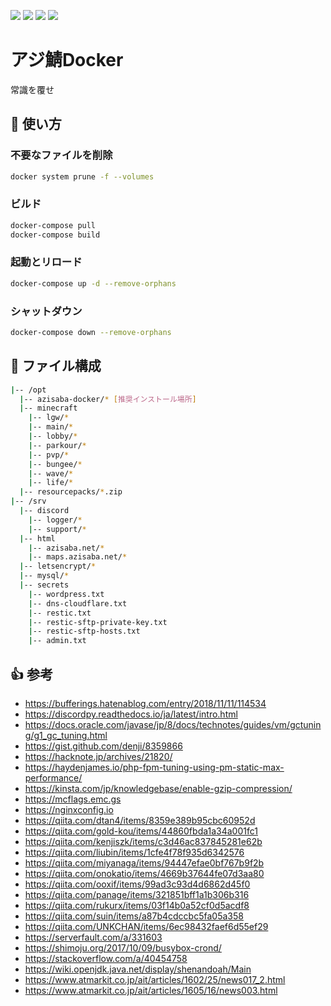 [![](https://badgen.net/github/checks/AzisabaNetwork/azifry/?icon=github)](https://github.com/AzisabaNetwork/azifry/actions)
[![](https://badgen.net/dependabot/AzisabaNetwork/azifry/?icon=dependabot)](https://app.dependabot.com/accounts/AzisabaNetwork/repos/227227452)
[![](https://badgen.net/twitter/follow/AzisabaNetwork/?icon=twitter)](https://twitter.com/AzisabaNetwork)
[![](https://discordapp.com/api/guilds/357134045328572418/widget.png)](https://discord.gg/seheC2W)

# アジ鯖Docker
常識を覆せ

## 📕 使い方
### 不要なファイルを削除
```sh
docker system prune -f --volumes
```
### ビルド
```sh
docker-compose pull
docker-compose build
```
### 起動とリロード
```sh
docker-compose up -d --remove-orphans
```
### シャットダウン
```sh
docker-compose down --remove-orphans
```

## 🔎 ファイル構成
```sh
|-- /opt
  |-- azisaba-docker/* [推奨インストール場所]
  |-- minecraft
    |-- lgw/*
    |-- main/*
    |-- lobby/*
    |-- parkour/*
    |-- pvp/*
    |-- bungee/*
    |-- wave/*
    |-- life/*
  |-- resourcepacks/*.zip
|-- /srv
  |-- discord
    |-- logger/*
    |-- support/*
  |-- html
    |-- azisaba.net/*
    |-- maps.azisaba.net/*
  |-- letsencrypt/*
  |-- mysql/*
  |-- secrets
    |-- wordpress.txt
    |-- dns-cloudflare.txt
    |-- restic.txt
    |-- restic-sftp-private-key.txt
    |-- restic-sftp-hosts.txt
    |-- admin.txt
```

## 👍 参考
- https://bufferings.hatenablog.com/entry/2018/11/11/114534
- https://discordpy.readthedocs.io/ja/latest/intro.html
- https://docs.oracle.com/javase/jp/8/docs/technotes/guides/vm/gctuning/g1_gc_tuning.html
- https://gist.github.com/denji/8359866
- https://hacknote.jp/archives/21820/
- https://haydenjames.io/php-fpm-tuning-using-pm-static-max-performance/
- https://kinsta.com/jp/knowledgebase/enable-gzip-compression/
- https://mcflags.emc.gs
- https://nginxconfig.io
- https://qiita.com/dtan4/items/8359e389b95cbc60952d
- https://qiita.com/gold-kou/items/44860fbda1a34a001fc1
- https://qiita.com/kenjiszk/items/c3d46ac837845281e62b
- https://qiita.com/liubin/items/1cfe4f78f935d6342576
- https://qiita.com/miyanaga/items/94447efae0bf767b9f2b
- https://qiita.com/onokatio/items/4669b37644fe07d3aa80
- https://qiita.com/ooxif/items/99ad3c93d4d6862d45f0
- https://qiita.com/panage/items/321851bff1a1b306b316
- https://qiita.com/rukurx/items/03f14b0a52cf0d5acdf8
- https://qiita.com/suin/items/a87b4cdccbc5fa05a358
- https://qiita.com/UNKCHAN/items/6ec98432faef6d55ef29
- https://serverfault.com/a/331603
- https://shimoju.org/2017/10/09/busybox-crond/
- https://stackoverflow.com/a/40454758
- https://wiki.openjdk.java.net/display/shenandoah/Main
- https://www.atmarkit.co.jp/ait/articles/1602/25/news017_2.html
- https://www.atmarkit.co.jp/ait/articles/1605/16/news003.html
